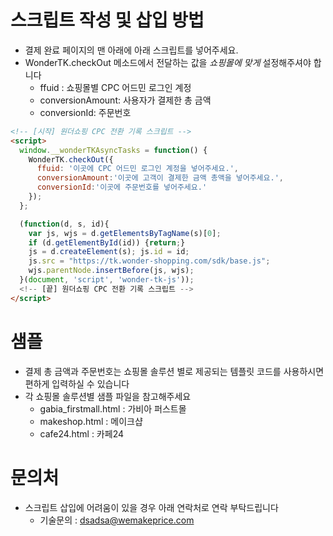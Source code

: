 # 스크립트 작성 및 삽입 방법
- 결제 완료 페이지의 맨 아래에 아래 스크립트를 넣어주세요.
- WonderTK.checkOut 메소드에서 전달하는 값을 *쇼핑몰에 맞게* 설정해주셔야 합니다
  * ffuid : 쇼핑몰별 CPC 어드민 로그인 계정
  * conversionAmount: 사용자가 결제한 총 금액
  * conversionId: 주문번호 

```html
<!-- [시작] 원더쇼핑 CPC 전환 기록 스크립트 -->
<script>  
  window.__wonderTKAsyncTasks = function() {
    WonderTK.checkOut({
      ffuid: '이곳에 CPC 어드민 로그인 계정을 넣어주세요.', 
      conversionAmount:'이곳에 고객이 결제한 금액 총액을 넣어주세요.',
      conversionId:'이곳에 주문번호를 넣어주세요.'
    });
  };

  (function(d, s, id){
    var js, wjs = d.getElementsByTagName(s)[0];
    if (d.getElementById(id)) {return;}
    js = d.createElement(s); js.id = id;
    js.src = "https://tk.wonder-shopping.com/sdk/base.js";
    wjs.parentNode.insertBefore(js, wjs);
  }(document, 'script', 'wonder-tk-js'));
  <!-- [끝] 원더쇼핑 CPC 전환 기록 스크립트 -->
</script>
```

# 샘플
- 결제 총 금액과 주문번호는 쇼핑몰 솔루션 별로 제공되는 템플릿 코드를 사용하시면 편하게 입력하실 수 있습니다
- 각 쇼핑몰 솔루션별 샘플 파일을 참고해주세요
  - gabia_firstmall.html : 가비아 퍼스트몰
  - makeshop.html : 메이크샵
  - cafe24.html : 카페24


# 문의처
- 스크립트 삽입에 어려움이 있을 경우 아래 연락처로 연락 부탁드립니다
  - 기술문의 : dsadsa@wemakeprice.com